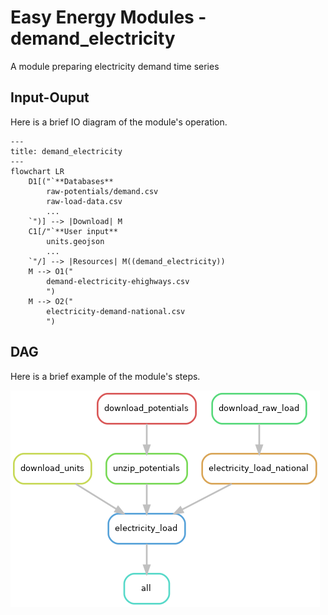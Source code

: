 # Easy Energy Modules - demand_electricity

A module preparing electricity demand time series

## Input-Ouput

Here is a brief IO diagram of the module's operation.

```mermaid
---
title: demand_electricity
---
flowchart LR
    D1[("`**Databases**
        raw-potentials/demand.csv
        raw-load-data.csv
        ...
    `")] --> |Download| M
    C1[/"`**User input**
        units.geojson
        ...
    `"/] --> |Resources| M((demand_electricity))
    M --> O1("
        demand-electricity-ehighways.csv
        ")
    M --> O2("
        electricity-demand-national.csv
        ")
```

## DAG

Here is a brief example of the module's steps.

![DAG](rulegraph.png)
